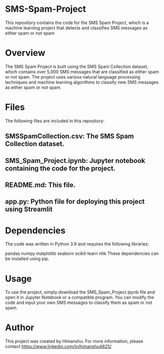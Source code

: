 # SMS-Spam-Project
This repository contains the code for the SMS Spam Project, which is a machine learning project that detects and classifies SMS messages as either spam or not spam

# Overview
The SMS Spam Project is built using the SMS Spam Collection dataset, which contains over 5,000 SMS messages that are classified as either spam or not spam. The project uses various natural language processing techniques and machine learning algorithms to classify new SMS messages as either spam or not spam.

# Files
The following files are included in this repository:

## SMSSpamCollection.csv: The SMS Spam Collection dataset.
## SMS_Spam_Project.ipynb: Jupyter notebook containing the code for the project.
## README.md: This file.
## app.py: Python file for deploying this project using Streamlit
# Dependencies
The code was written in Python 3.9 and requires the following libraries:

pandas
numpy
matplotlib
seaborn
scikit-learn
nltk
These dependencies can be installed using pip.

# Usage
To use the project, simply download the SMS_Spam_Project.ipynb file and open it in Jupyter Notebook or a compatible program. You can modify the code and input your own SMS messages to classify them as spam or not spam.

# Author
This project was created by Himanshu. For more information, please contact https://www.linkedin.com/in/himanshu4625/

